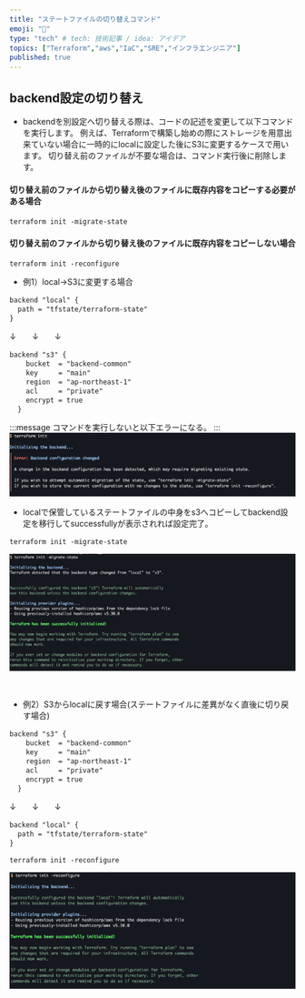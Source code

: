 ```yaml
---
title: "ステートファイルの切り替えコマンド"
emoji: "🎉"
type: "tech" # tech: 技術記事 / idea: アイデア
topics: ["Terraform","aws","IaC","SRE","インフラエンジニア"]
published: true
---
```


## backend設定の切り替え

- backendを別設定へ切り替える際は、コードの記述を変更して以下コマンドを実行します。
例えば、Terraformで構築し始めの際にストレージを用意出来ていない場合に一時的にlocalに設定した後にS3に変更するケースで用います。
切り替え前のファイルが不要な場合は、コマンド実行後に削除します。


#### 切り替え前のファイルから切り替え後のファイルに既存内容をコピーする必要がある場合

```
terraform init -migrate-state
```

#### 切り替え前のファイルから切り替え後のファイルに既存内容をコピーしない場合
```
terraform init -reconfigure
```

- 例1）local→S3に変更する場合
```
backend "local" {
  path = "tfstate/terraform-state" 
}
```

↓　　↓　　↓

```
backend "s3" {
    bucket  = "backend-common"
    key     = "main"
    region  = "ap-northeast-1"
    acl     = "private"
    encrypt = true
  }
```
:::message
コマンドを実行しないと以下エラーになる。
:::
![](/images/tfstate_switch/init_fail.png)

- localで保管しているステートファイルの中身をs3へコピーしてbackend設定を移行してsuccessfullyが表示されれば設定完了。
```
terraform init -migrate-state
```
![](images/tfstate_switch/init_migrate_state.png)

&nbsp;
- 例2）S3からlocalに戻す場合(ステートファイルに差異がなく直後に切り戻す場合)

```
backend "s3" {
    bucket  = "backend-common"
    key     = "main"
    region  = "ap-northeast-1"
    acl     = "private"
    encrypt = true
  }
```
↓　　↓　　↓
```
backend "local" {
  path = "tfstate/terraform-state" 
}
```
```
terraform init -reconfigure
```
![](images/tfstate_switch/init_reconfigure.png)